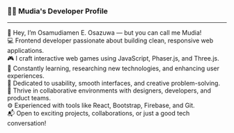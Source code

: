 <h3>👨‍💻 Mudia's Developer Profile</h3>
<hr>
👋 Hey, I’m Osamudiamen E. Osazuwa — but you can call me Mudia!<br>
💻 Frontend developer passionate about building clean, responsive web applications.<br>
🎮 I craft interactive web games using JavaScript, Phaser.js, and Three.js.<br>
🧠 Constantly learning, researching new technologies, and enhancing user experiences.<br>
🎨 Dedicated to usability, smooth interfaces, and creative problem-solving.<br>
🤝 Thrive in collaborative environments with designers, developers, and product teams.<br>
⚙️ Experienced with tools like React, Bootstrap, Firebase, and Git.<br>
📬 Open to exciting projects, collaborations, or just a good tech conversation!<br>
